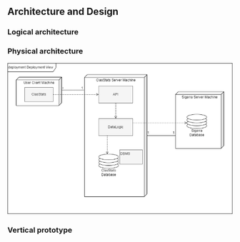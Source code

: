 ## Architecture and Design

### Logical architecture



### Physical architecture

 <p align="center" justify="center">
  <img src="https://github.com/LEIC-ES-2021-22/2LEIC03T2/blob/main/images/physical.png"/>
</p>

### Vertical prototype
